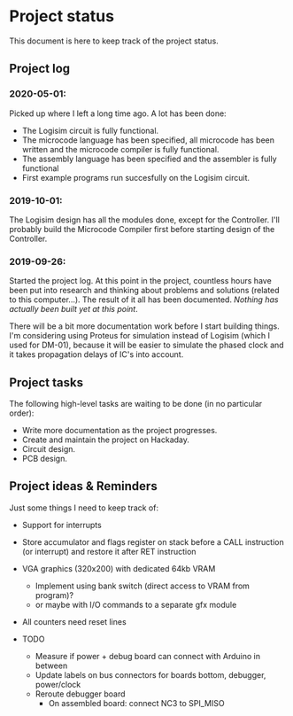 # Project status

This document is here to keep track of the project status. 



## Project log

### 2020-05-01:

Picked up where I left a long time ago. A lot has been done:

- The Logisim circuit is fully functional.
- The microcode language has been specified, all microcode has been written and the microcode compiler is fully functional.
- The assembly language has been specified and the assembler is fully functional
- First example programs run succesfully on the Logisim circuit.

### 2019-10-01:

The Logisim design has all the modules done, except for the Controller. I'll probably build the Microcode Compiler first before starting design of the Controller.

### 2019-09-26:

Started the project log. At this point in the project, countless hours have been put into research and thinking about problems and solutions (related to this computer...). The result of it all has been documented. *Nothing has actually been built yet at this point*.

There will be a bit more documentation work before I start building things. I'm considering using Proteus for simulation instead of Logisim (which I used for DM-01), because it will be easier to simulate the phased clock and it takes propagation delays of IC's into account. 



## Project tasks

The following high-level tasks are waiting to be done (in no particular order):

- Write more documentation as the project progresses.
- Create and maintain the project on Hackaday.
- Circuit design.
- PCB design.



## Project ideas & Reminders

Just some things I need to keep track of:

- Support for interrupts
- Store accumulator and flags register on stack before a CALL instruction (or interrupt) and restore it after RET instruction
- VGA graphics (320x200) with dedicated 64kb VRAM
  - Implement using bank switch (direct access to VRAM from program)?
  - or maybe with I/O commands to a separate gfx module
- All counters need reset lines
- TODO

  - Measure if power + debug board can connect with Arduino in between
  - Update labels on bus connectors for boards bottom, debugger, power/clock
  - Reroute debugger board
    - On assembled board: connect NC3 to SPI_MISO

